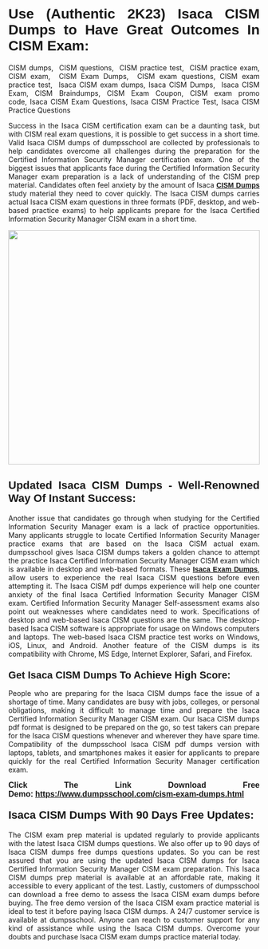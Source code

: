<h1 style="text-align: justify;"><strong><span style="font-family:Verdana,Geneva,sans-serif;">Use (Authentic 2K23) Isaca CISM Dumps to Have Great Outcomes In CISM Exam:</span></strong></h1>

<p style="text-align: justify;">CISM dumps,  CISM questions,  CISM practice test,  CISM practice exam, CISM exam,  CISM Exam Dumps,  CISM exam questions, CISM exam practice test,  Isaca CISM exam dumps, Isaca CISM Dumps,  Isaca CISM Exam, CISM Braindumps, CISM Exam Coupon, CISM exam promo code, Isaca CISM Exam Questions, Isaca CISM Practice Test, Isaca CISM Practice Questions</p>

<p style="text-align: justify;">Success in the Isaca CISM certification exam can be a daunting task, but with CISM real exam questions, it is possible to get success in a short time. Valid Isaca CISM dumps of dumpsschool are collected by professionals to help candidates overcome all challenges during the preparation for the Certified Information Security Manager certification exam. One of the biggest issues that applicants face during the Certified Information Security Manager exam preparation is a lack of understanding of the CISM prep material. Candidates often feel anxiety by the amount of Isaca <a href="https://www.dumpsschool.com/cism-exam-dumps.html"><span style="font-family:Verdana,Geneva,sans-serif;"><strong>CISM Dumps</strong></span></a> study material they need to cover quickly. The Isaca CISM dumps carries actual Isaca CISM exam questions in three formats (PDF, desktop, and web-based practice exams) to help applicants prepare for the Isaca Certified Information Security Manager CISM exam in a short time.</p>

<p style="text-align: justify;"><a href="https://www.dumpsschool.com/cism-exam-dumps.html"><img alt="" src="https://lh3.googleusercontent.com/pw/AL9nZEXTnx-h3VAwmQ42NpyJBmUK-fANKF8vsH2hymHVf8ycIwJ47iI4Qn_pkCv8nx_DV5UvAc8WAssduHJKtvkHIPf8d8IQFAZC6offZ_lfhXQ5UUBSi1Ff8m31hLznjs03QyiSesC6U3Rcr4jLl4JRY5US=w904-h513-no" style="width: 100%; height: 470px;" /></a></p>

<h2 style="text-align: justify;"><strong><span style="font-size:22px;"><span style="font-family:Verdana,Geneva,sans-serif;">Updated Isaca CISM Dumps - Well-Renowned Way Of Instant Success:</span></span></strong></h2>

<p style="text-align: justify;">Another issue that candidates go through when studying for the Certified Information Security Manager exam is a lack of practice opportunities. Many applicants struggle to locate Certified Information Security Manager practice exams that are based on the Isaca CISM actual exam. dumpsschool gives Isaca CISM dumps takers a golden chance to attempt the practice Isaca Certified Information Security Manager CISM exam which is available in desktop and web-based formats. These <a href="https://www.dumpsschool.com/isaca-braindumps.html"><span style="font-family:Verdana,Geneva,sans-serif;"><strong>Isaca Exam Dumps</strong></span></a>, allow users to experience the real Isaca CISM questions before even attempting it. The Isaca CISM pdf dumps experience will help one counter anxiety of the final Isaca Certified Information Security Manager CISM exam. Certified Information Security Manager Self-assessment exams also point out weaknesses where candidates need to work. Specifications of desktop and web-based Isaca CISM questions are the same. The desktop-based Isaca CISM software is appropriate for usage on Windows computers and laptops. The web-based Isaca CISM practice test works on Windows, iOS, Linux, and Android. Another feature of the CISM dumps is its compatibility with Chrome, MS Edge, Internet Explorer, Safari, and Firefox.</p>

<h3 style="text-align: justify;"><strong><span style="font-size:20px;"><span style="font-family:Verdana,Geneva,sans-serif;">Get Isaca CISM Dumps To Achieve High Score:</span></span></strong></h3>

<p style="text-align: justify;">People who are preparing for the Isaca CISM dumps face the issue of a shortage of time. Many candidates are busy with jobs, colleges, or personal obligations, making it difficult to manage time and prepare the Isaca Certified Information Security Manager CISM exam. Our Isaca CISM dumps pdf format is designed to be prepared on the go, so test takers can prepare for the Isaca CISM questions whenever and wherever they have spare time. Compatibility of the dumpsschool Isaca CISM pdf dumps version with laptops, tablets, and smartphones makes it easier for applicants to prepare quickly for the real Certified Information Security Manager certification exam.</p>

<p style="text-align: justify;"><strong><span style="font-size:16px;"><span style="font-family:Verdana,Geneva,sans-serif;">Click The Link Download Free Demo:</span></span></strong> <strong><span style="font-size:16px;"><span style="font-family:Verdana,Geneva,sans-serif;"><a href="https://www.dumpsschool.com/cism-exam-dumps.html">https://www.dumpsschool.com/cism-exam-dumps.html</a></span></span></strong></p>

<h4 style="text-align: justify;"><strong><span style="font-size:22px;"><span style="font-family:Verdana,Geneva,sans-serif;">Isaca CISM Dumps With 90 Days Free Updates:</span></span></strong></h4>

<p style="text-align: justify;">The CISM exam prep material is updated regularly to provide applicants with the latest Isaca CISM dumps questions. We also offer up to 90 days of Isaca CISM dumps free dumps questions updates. So you can be rest assured that you are using the updated Isaca CISM dumps for Isaca Certified Information Security Manager CISM exam preparation. This Isaca CISM dumps prep material is available at an affordable rate, making it accessible to every applicant of the test. Lastly, customers of dumpsschool can download a free demo to assess the Isaca CISM exam dumps before buying. The free demo version of the Isaca CISM exam practice material is ideal to test it before paying Isaca CISM dumps. A 24/7 customer service is available at dumpsschool. Anyone can reach to customer support for any kind of assistance while using the Isaca CISM dumps. Overcome your doubts and purchase Isaca CISM exam dumps practice material today.</p>
